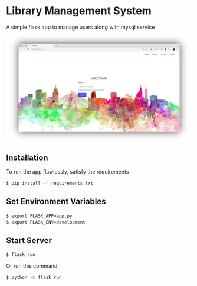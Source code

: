 # Library Management System
A simple flask app to manage users along with mysql service

![Libray Management App - Flask](https://github.com/rishi-ranjan-02/Library-Management-System/blob/main/ss/ss2.JPG)


## Installation

To run the app flawlessly, satisfy the requirements
```bash
$ pip install -r requirements.txt
```

## Set Environment Variables
```bash
$ export FLASK_APP=app.py
$ export FLASk_ENV=development
```

## Start Server
```bash
$ flask run
```

Or run this command 
```bash
$ python -m flask run
```
